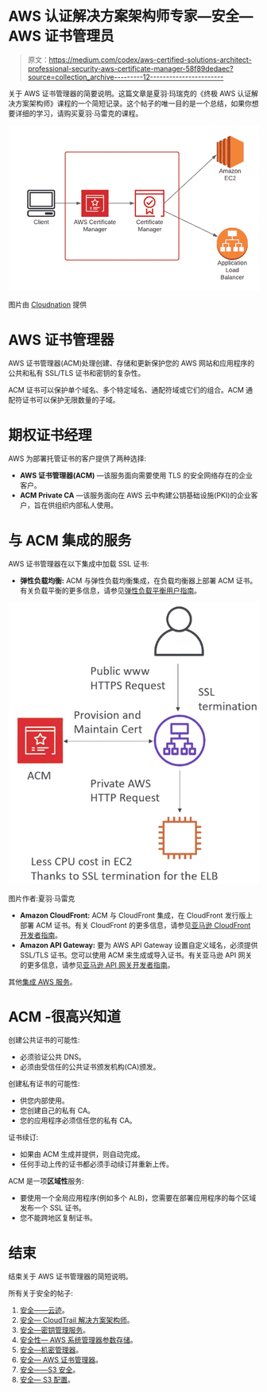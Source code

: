 # AWS 认证解决方案架构师专家—安全— AWS 证书管理员

> 原文：<https://medium.com/codex/aws-certified-solutions-architect-professional-security-aws-certificate-manager-58f89dedaec?source=collection_archive---------12----------------------->

关于 AWS 证书管理器的简要说明。这篇文章是夏羽·玛瑞克的《终极 AWS 认证解决方案架构师》课程的一个简短记录。这个帖子的唯一目的是一个总结，如果你想要详细的学习，请购买夏羽·马雷克的课程。

![](img/bb3cb0bb1c37652db7a352f2a0acb9bd.png)

图片由 [Cloudnation](https://daf-docs.lzaas.aws.cloudnation.nl/user-guide/services/certificate-manager.html) 提供

# AWS 证书管理器

AWS 证书管理器(ACM)处理创建、存储和更新保护您的 AWS 网站和应用程序的公共和私有 SSL/TLS 证书和密钥的复杂性。

ACM 证书可以保护单个域名、多个特定域名、通配符域或它们的组合。ACM 通配符证书可以保护无限数量的子域。

# **期权证书经理**

AWS 为部署托管证书的客户提供了两种选择:

*   **AWS 证书管理器(ACM)** —该服务面向需要使用 TLS 的安全网络存在的企业客户。
*   **ACM Private CA** —该服务面向在 AWS 云中构建公钥基础设施(PKI)的企业客户，旨在供组织内部私人使用。

# 与 ACM 集成的服务

AWS 证书管理器在以下集成中加载 SSL 证书:

*   **弹性负载均衡:** ACM 与弹性负载均衡集成，在负载均衡器上部署 ACM 证书。有关负载平衡的更多信息，请参见[弹性负载平衡用户指南](https://docs.aws.amazon.com/elasticloadbalancing/latest/userguide/)。

![](img/b66b408b406e53627d0d8dce69c2953c.png)

图片作者:夏羽·马雷克

*   **Amazon CloudFront:** ACM 与 CloudFront 集成，在 CloudFront 发行版上部署 ACM 证书。有关 CloudFront 的更多信息，请参见[亚马逊 CloudFront 开发者指南](https://docs.aws.amazon.com/AmazonCloudFront/latest/DeveloperGuide/)。
*   **Amazon API Gateway:** 要为 AWS API Gateway 设置自定义域名，必须提供 SSL/TLS 证书。您可以使用 ACM 来生成或导入证书。有关亚马逊 API 网关的更多信息，请参见[亚马逊 API 网关开发者指南](https://docs.aws.amazon.com/apigateway/latest/developerguide/)。

其他[集成 AWS 服务](https://docs.aws.amazon.com/acm/latest/userguide/acm-services.html)。

# ACM -很高兴知道

创建公共证书的可能性:

*   必须验证公共 DNS。
*   必须由受信任的公共证书颁发机构(CA)颁发。

创建私有证书的可能性:

*   供您内部使用。
*   您创建自己的私有 CA。
*   您的应用程序必须信任您的私有 CA。

证书续订:

*   如果由 ACM 生成并提供，则自动完成。
*   任何手动上传的证书都必须手动续订并重新上传。

ACM 是一项**区域性**服务:

*   要使用一个全局应用程序(例如多个 ALB)，您需要在部署应用程序的每个区域发布一个 SSL 证书。
*   您不能跨地区复制证书。

# 结束

结束关于 AWS 证书管理器的简短说明。

所有关于安全的帖子:

1.  [安全——云迹](/codex/aws-certified-solutions-architect-professional-security-cloudtrail-850006168acb)。
2.  [安全— CloudTrail 解决方案架构师](/codex/aws-certified-solutions-architect-professional-security-cloudtrail-solution-architect-9014311a3af5)。
3.  [安全—密钥管理服务](/@hmquan08011996/aws-certified-solutions-architect-professional-security-key-management-service-2da9f983a58a)。
4.  [安全性— AWS 系统管理器参数存储](/@hmquan08011996/aws-certified-solutions-architect-professional-security-ssm-parameter-store-11875fd32c6d)。
5.  [安全—机密管理器](/codex/aws-certified-solutions-architect-professional-security-secrets-manager-f39137c72211)。
6.  [安全— AWS 证书管理器](/codex/aws-certified-solutions-architect-professional-security-aws-certificate-manager-58f89dedaec)。
7.  [安全——S3 安全](/@hmquan08011996/aws-certified-solutions-architect-professional-security-s3-security-36b84d9968e0)。
8.  [安全— S3 配置](/@hmquan08011996/aws-certified-solutions-architect-professional-security-s3-config-e659beba0f88)。